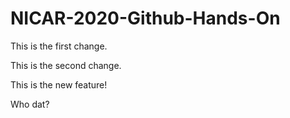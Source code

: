 # NICAR-2020-Github-Hands-On

This is the first change.

This is the second change.

This is the new feature!

Who dat?
